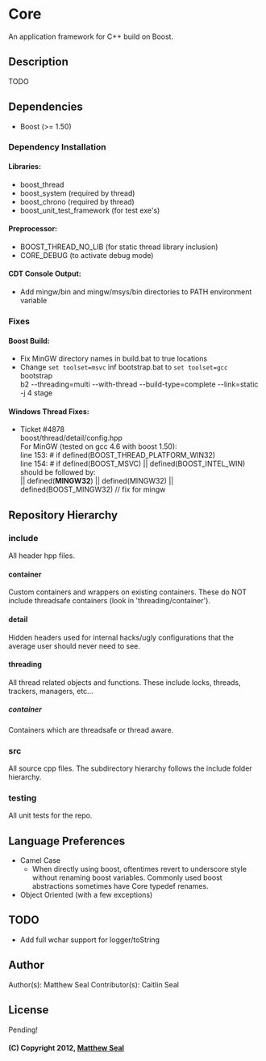 # Core
An application framework for C++ build on Boost.

## Description
TODO

## Dependencies
* Boost (>= 1.50)

### Dependency Installation
#### Libraries:
* boost_thread
* boost_system (required by thread)
* boost_chrono (required by thread)
* boost_unit_test_framework (for test exe's)

#### Preprocessor:
* BOOST_THREAD_NO_LIB (for static thread library inclusion)
* CORE_DEBUG (to activate debug mode)

#### CDT Console Output:
* Add mingw/bin and mingw/msys/bin directories to PATH environment variable

### Fixes
#### Boost Build:
* Fix MinGW directory names in build.bat to true locations
* Change `set toolset=msvc` inf bootstrap.bat to `set toolset=gcc`  
	bootstrap  
	b2 --threading=multi --with-thread --build-type=complete --link=static -j 4 stage  
#### Windows Thread Fixes:
* Ticket #4878  
	boost/thread/detail/config.hpp  
	For MinGW (tested on gcc 4.6 with boost 1.50):  
		line 153: #   if defined(BOOST_THREAD_PLATFORM_WIN32)  
		line 154: #       if defined(BOOST_MSVC) || defined(BOOST_INTEL_WIN)  
	should be followed by:  
		|| defined(__MINGW32__) || defined(MINGW32) || defined(BOOST_MINGW32) // fix for mingw
		
## Repository Hierarchy
### include
All header hpp files.
#### container  
Custom containers and wrappers on existing containers. These do NOT include threadsafe 
containers (look in 'threading/container').

#### detail  
Hidden headers used for internal hacks/ugly configurations that the average user should 
never need to see.

#### threading  
All thread related objects and functions. These include locks, threads, trackers, managers, 
etc...
##### container  
Containers which are threadsafe or thread aware.

### src
All source cpp files. The subdirectory hierarchy follows the include folder hierarchy.

### testing
All unit tests for the repo.

## Language Preferences
* Camel Case
	* When directly using boost, oftentimes revert to underscore style without renaming
	boost variables. Commonly used boost abstractions sometimes have Core typedef renames.
* Object Oriented (with a few exceptions)

## TODO
* Add full wchar support for logger/toString

## Author
Author(s): Matthew Seal
Contributor(s): Caitlin Seal

## License
Pending!

#### (C) Copyright 2012, [Matthew Seal](http://???)